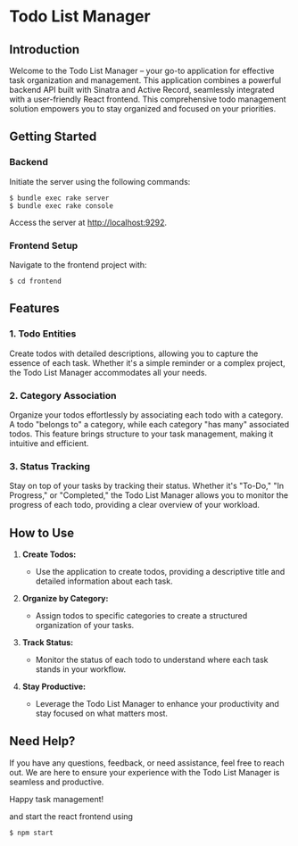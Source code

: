 # Todo List Manager

## Introduction

Welcome to the Todo List Manager – your go-to application for effective task organization and management. This application combines a powerful backend API built with Sinatra and Active Record, seamlessly integrated with a user-friendly React frontend. This comprehensive todo management solution empowers you to stay organized and focused on your priorities.

## Getting Started

### Backend

Initiate the server using the following commands:

```console
$ bundle exec rake server
$ bundle exec rake console
```

Access the server at [http://localhost:9292](http://localhost:9292).

### Frontend Setup

Navigate to the frontend project with:

```console
$ cd frontend
```

## Features

### 1. Todo Entities

Create todos with detailed descriptions, allowing you to capture the essence of each task. Whether it's a simple reminder or a complex project, the Todo List Manager accommodates all your needs.

### 2. Category Association

Organize your todos effortlessly by associating each todo with a category. A todo "belongs to" a category, while each category "has many" associated todos. This feature brings structure to your task management, making it intuitive and efficient.

### 3. Status Tracking

Stay on top of your tasks by tracking their status. Whether it's "To-Do," "In Progress," or "Completed," the Todo List Manager allows you to monitor the progress of each todo, providing a clear overview of your workload.

## How to Use

1. **Create Todos:**
   - Use the application to create todos, providing a descriptive title and detailed information about each task.

2. **Organize by Category:**
   - Assign todos to specific categories to create a structured organization of your tasks.

3. **Track Status:**
   - Monitor the status of each todo to understand where each task stands in your workflow.

4. **Stay Productive:**
   - Leverage the Todo List Manager to enhance your productivity and stay focused on what matters most.

## Need Help?

If you have any questions, feedback, or need assistance, feel free to reach out. We are here to ensure your experience with the Todo List Manager is seamless and productive.

Happy task management!

and start the react frontend using

```console
$ npm start
```
